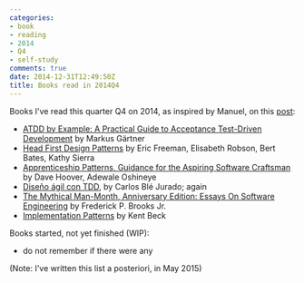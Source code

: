 ```yaml
---
categories:
- book
- reading
- 2014
- Q4
- self-study
comments: true
date: 2014-12-31T12:49:50Z
title: Books read in 2014Q4
---
```


Books I've read this quarter Q4 on 2014, as inspired by Manuel, on this [post](http://garajeando.blogspot.com.es/2015/04/books-i-read-january-april-2015.html):

  * [ATDD by Example: A Practical Guide to Acceptance Test-Driven Development](http://www.amazon.com/ATDD-Example-Test-Driven-Development-Addison-Wesley/dp/0321784154) by Markus Gärtner
  * [Head First Design Patterns](http://shop.oreilly.com/product/9780596007126.do) by Eric Freeman, Elisabeth Robson, Bert Bates, Kathy Sierra
  * [Apprenticeship Patterns, Guidance for the Aspiring Software Craftsman](http://shop.oreilly.com/product/9780596518387.do) by Dave Hoover, Adewale Oshineye
  * [Diseño ágil con TDD](http://www.carlosble.com/libro-tdd/), by Carlos Blé Jurado; again
  * [The Mythical Man-Month, Anniversary Edition: Essays On Software Engineering](http://www.amazon.com/The-Mythical-Man-Month-Anniversary-Edition-ebook/dp/B00B8USS14) by Frederick P. Brooks Jr.
  * [Implementation Patterns](http://www.amazon.com/Implementation-Patterns-Kent-Beck/dp/0321413091) by Kent Beck

  
Books started, not yet finished (WIP):

  * do not remember if there were any


(Note: I've written this list a posteriori, in May 2015)  
